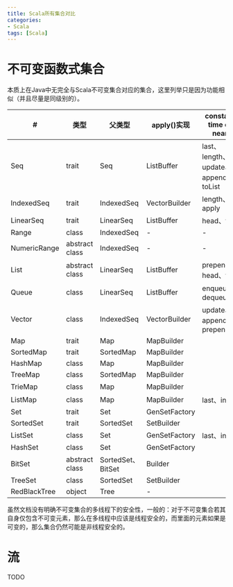 ```yaml
---
title: Scala所有集合对比
categories:
- Scala
tags: [Scala]
---
```


# 不可变函数式集合

本质上在Java中无完全与Scala不可变集合对应的集合，这里列举只是因为功能相似（并且尽量是同级别的）。

| # | 类型 | 父类型 | apply()实现 | constant time or near | thread safety | Java中类似 |
|---| ---- | ------- | ----- | ------------------------------ | ------------ | ---------------- |
|Seq|trait|Seq|ListBuffer|last、length、update、append、toList|-|ArrayList|
|IndexedSeq|trait|IndexedSeq|VectorBuilder|length、apply|-|-|
|LinearSeq|trait|LinearSeq|ListBuffer|head、tail|-|-|
|Range|class|IndexedSeq|-|-|-|-|
|NumericRange|abstract class|IndexedSeq|-|-|-|-|
|List|abstract class|LinearSeq|ListBuffer|prepend、head、tail|-|AbstractList|
|Queue|class|LinearSeq|ListBuffer|enqueue、dequeue|-|Queue*|
|Vector|class|IndexedSeq|VectorBuilder|update、append、prepend|-|Vector(thread safety)|
|Map|trait|Map|MapBuilder| |-|Map|
|SortedMap|trait|SortedMap|MapBuilder| |-|SortedMap|
|HashMap|class|Map|MapBuilder| |-|HashMap|
|TreeMap|class|SortedMap|MapBuilder| |-|TreeMap|
|TrieMap|class|Map|MapBuilder| |是|-|
|ListMap|class|Map|MapBuilder|last、init|-|LinkedHashMap|
|Set|trait|Set|GenSetFactory| |-|Set|
|SortedSet|trait|SortedSet|SetBuilder| |-|SortedSet|
|ListSet|class|Set|GenSetFactory|last、init|-|LinkedHashSet|
|HashSet|class|Set|GenSetFactory| |-|HashSet|
|BitSet|abstract class|SortedSet、BitSet|Builder| |-|BitSet|
|TreeSet|class|SortedSet|SetBuilder| |-|TreeSet|
|RedBlackTree|object|Tree|-| |-|-|

虽然文档没有明确不可变集合的多线程下的安全性，一般的：对于不可变集合若其自身仅包含不可变元素，那么在多线程中应该是线程安全的，而里面的元素如果是可变的，那么集合仍然可能是非线程安全的。

# 流

TODO